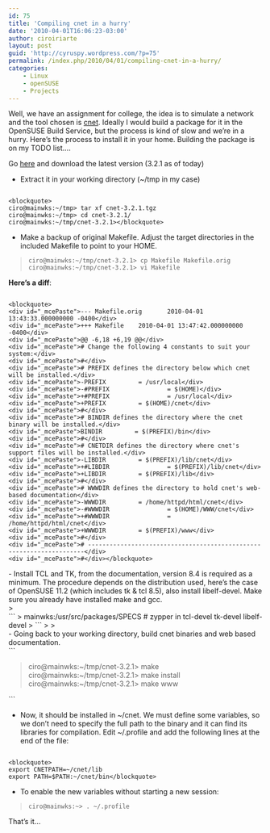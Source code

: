```yaml
---
id: 75
title: 'Compiling cnet in a hurry'
date: '2010-04-01T16:06:23-03:00'
author: ciroiriarte
layout: post
guid: 'http://cyruspy.wordpress.com/?p=75'
permalink: /index.php/2010/04/01/compiling-cnet-in-a-hurry/
categories:
    - Linux
    - openSUSE
    - Projects
---
```


Well, we have an assignment for college, the idea is to simulate a network and the tool chosen is [cnet](http://www.csse.uwa.edu.au/cnet/ "CNET Simulator"). Ideally I would build a package for it in the OpenSUSE Build Service, but the process is kind of slow and we’re in a hurry. Here’s the process to install it in your home. Building the package is on my TODO list….

Go [here](http://www.csse.uwa.edu.au/cnet/) and download the latest version (3.2.1 as of today)

- Extract it in your working directory (~/tmp in my case)

```

<blockquote>
ciro@mainwks:~/tmp> tar xf cnet-3.2.1.tgz
ciro@mainwks:~/tmp> cd cnet-3.2.1/
ciro@mainwks:~/tmp/cnet-3.2.1></blockquote>
```

- Make a backup of original Makefile. Adjust the target directories in the included Makefile to point to your HOME.

> ```
> ciro@mainwks:~/tmp/cnet-3.2.1> cp Makefile Makefile.orig
> ciro@mainwks:~/tmp/cnet-3.2.1> vi Makefile
> ```

**Here’s a diff**:

```

<blockquote>
<div id="_mcePaste">--- Makefile.orig       2010-04-01 13:43:33.000000000 -0400</div>
<div id="_mcePaste">+++ Makefile    2010-04-01 13:47:42.000000000 -0400</div>
<div id="_mcePaste">@@ -6,18 +6,19 @@</div>
<div id="_mcePaste"># Change the following 4 constants to suit your system:</div>
<div id="_mcePaste">#</div>
<div id="_mcePaste"># PREFIX defines the directory below which cnet will be installed.</div>
<div id="_mcePaste">-PREFIX         = /usr/local</div>
<div id="_mcePaste">-#PREFIX                = $(HOME)</div>
<div id="_mcePaste">+#PREFIX                = /usr/local</div>
<div id="_mcePaste">+PREFIX         = $(HOME)/cnet</div>
<div id="_mcePaste">#</div>
<div id="_mcePaste"># BINDIR defines the directory where the cnet binary will be installed.</div>
<div id="_mcePaste">BINDIR         = $(PREFIX)/bin</div>
<div id="_mcePaste">#</div>
<div id="_mcePaste"># CNETDIR defines the directory where cnet's support files will be installed.</div>
<div id="_mcePaste">-LIBDIR         = $(PREFIX)/lib/cnet</div>
<div id="_mcePaste">+#LIBDIR                = $(PREFIX)/lib/cnet</div>
<div id="_mcePaste">+LIBDIR         = $(PREFIX)/lib</div>
<div id="_mcePaste">#</div>
<div id="_mcePaste"># WWWDIR defines the directory to hold cnet's web-based documentation</div>
<div id="_mcePaste">-WWWDIR         = /home/httpd/html/cnet</div>
<div id="_mcePaste">-#WWWDIR                = $(HOME)/WWW/cnet</div>
<div id="_mcePaste">+#WWWDIR                = /home/httpd/html/cnet</div>
<div id="_mcePaste">+WWWDIR         = $(PREFIX)/www</div>
<div id="_mcePaste">#</div>
<div id="_mcePaste"># ---------------------------------------------------------------------</div>
<div id="_mcePaste">#</div></blockquote>
```

<div>- Install TCL and TK, from the documentation, version 8.4 is required as a minimum. The procedure depends on the distribution used, here’s the case of OpenSUSE 11.2 (which includes tk &amp; tcl 8.5), also install libelf-devel. Make sure you already have installed make and gcc.

</div>> <div>```
> mainwks:/usr/src/packages/SPECS # zypper in tcl-devel tk-devel libelf-devel
> ```
> 
> </div>

<div>- Going back to your working directory, build cnet binaries and web based documentation.

</div>```

<blockquote>
<div>ciro@mainwks:~/tmp/cnet-3.2.1> make</div>
<div>ciro@mainwks:~/tmp/cnet-3.2.1> make install</div>
<div>ciro@mainwks:~/tmp/cnet-3.2.1> make www</div></blockquote>
```

- Now, it should be installed in ~/cnet. We must define some variables, so we don’t need to specify the full path to the binary and it can find its libraries for compilation. Edit ~/.profile and add the following lines at the end of the file:

```

<blockquote>
export CNETPATH=~/cnet/lib
export PATH=$PATH:~/cnet/bin</blockquote>
```

- To enable the new variables without starting a new session:

> ```
> ciro@mainwks:~> . ~/.profile
> ```

That’s it…